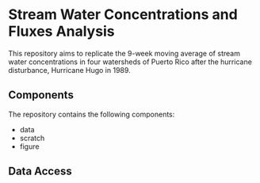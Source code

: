 # Stream Water Concentrations and Fluxes Analysis

This repository aims to replicate the 9-week moving average of stream water
concentrations in four watersheds of Puerto Rico after the hurricane disturbance, 
Hurricane Hugo in 1989. 
 
## Components

The repository contains the following components:
- data
- scratch
- figure

## Data Access

